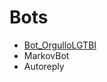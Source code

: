 # Bots

  - [Bot_OrgulloLGTBI](https://github.com/gini10/akelarreciberfeminista/blob/master/bots/Bot_OrgulloLGTBI)
  - MarkovBot
  - Autoreply
  
  
